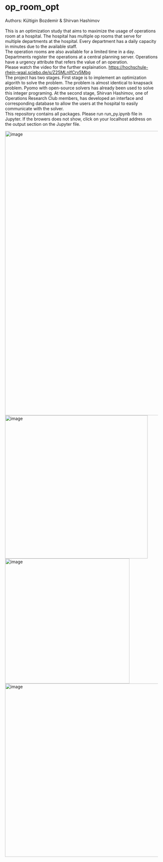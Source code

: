 # op_room_opt
Authors: Kültigin Bozdemir & Shirvan Hashimov <br>
<br>
This is  an optimization study that aims to maximize the usage of operations room at a hospital.
The hospital has multiple op rooms that serve for multiple departments at the hospital. Every department has a daily capacity in minutes due to the available staff.<br>
The operation rooms are also available for a limited time in a day. Departments register the operations at a central planning server. Operations have a urgency attribute that refers the value of an operation. <br>
Please watch the video for the further explaination. https://hochschule-rhein-waal.sciebo.de/s/Z25MLnIfCrv5Mbg <br>
The project has two stages. First stage is to implement an optimization algorith to solve the problem. The problem is almost identical to knapsack problem. 
Pyomo with open-source solvers has already been used to solve this integer programing. 
At the second stage, Shirvan Hashimov, one of Operations Research Club members,  has developed an interface and corresponding database to allow the users at the hospital to easily communicate with the solver. <br>
This repository contains all packages. Please run run_py.ipynb file in Jupyter. If the browers does not show, click on your localhost address on the output section on the Jupyter file. 
<br>

<img width="933" alt="image" src="https://user-images.githubusercontent.com/56939663/160475523-c5c3cdf4-0141-4785-b229-bfe1df8f8161.png">

<img width="470" alt="image" src="https://user-images.githubusercontent.com/56939663/160475952-d0d8f0cb-9025-41b0-88cc-cb37f1f9bfba.png">
<img width="410" alt="image" src="https://user-images.githubusercontent.com/56939663/160475988-f22f1f7d-46ca-4067-ba39-761884d823a3.png">
<img width="569" alt="image" src="https://user-images.githubusercontent.com/56939663/160476025-fb683e65-987c-4885-a8b1-8bf5bd15c6d0.png">
